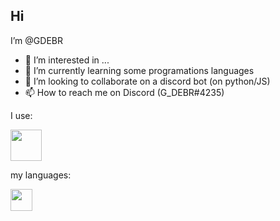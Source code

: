 ## Hi

I’m @GDEBR
- 👀 I’m interested in ...
- 🌱 I’m currently learning some programations languages
- 💞️ I’m looking to collaborate on a discord bot (on python/JS)
- 📫 How to reach me on Discord (G_DEBR#4235)

<!---
GDEBR/GDEBR is a ✨ special ✨ repository because its `README.md` (this file) appears on your GitHub profile.
You can click the Preview link to take a look at your changes.
--->
I use:

<img src="https://cdn.discordapp.com/attachments/879831495445979229/881121001587486730/VS_STUDIO.png" width="50">            

my languages:

<img src="https://camo.githubusercontent.com/ea9a79dc6074706bc257792c4faafc3840444c53b9edfb91b171e24f1af56cdf/68747470733a2f2f63646e2e69636f6e73636f75742e636f6d2f69636f6e2f667265652f706e672d3531322f6672616e63652d666c61672d636f756e7472792d6e6174696f6e2d656d706972652d33363031312e706e67" width="35">
